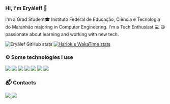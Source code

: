 ### Hi, i'm Eryálef! 👋
I'm a Grad Student🎓 Instituto Federal de Educação, Ciência e Tecnologia do Maranhão majoring in Computer Engineering. I'm a Tech Enthusiast 💻 😃 passionate about learning and working with new tech.

![Eryálef GitHub stats](https://github-readme-stats.vercel.app/api?username=eryalefvs&show_icons=true&theme=dracula)
[![Harlok's WakaTime stats](https://github-readme-stats.vercel.app/api/wakatime?username=eryalefvs)](https://github.com/anuraghazra/github-readme-stats)


### ⚙️ Some technologies I use
<div>
<img src="https://img.shields.io/badge/JavaScript-323330?style=for-the-badge&logo=javascript&logoColor=F7DF1E">
<img src="https://img.shields.io/badge/TypeScript-007ACC?style=for-the-badge&logo=typescript&logoColor=white">
<img src="https://img.shields.io/badge/Node.js-43853D?style=for-the-badge&logo=node.js&logoColor=white">
<img src="https://img.shields.io/badge/MongoDB-4EA94B?style=for-the-badge&logo=mongodb&logoColor=white">
<img src="https://img.shields.io/badge/PostgreSQL-316192?style=for-the-badge&logo=postgresql&logoColor=white">
<img src="https://img.shields.io/badge/redis-%23DD0031.svg?&style=for-the-badge&logo=redis&logoColor=white">
 <img src="https://img.shields.io/badge/docker-%230db7ed.svg?style=for-the-badge&logo=docker&logoColor=white">
</div>

### 📬 Contacts
<a href="mailto:eryalef@gmail.com" target="_blank"><img src="https://img.shields.io/badge/Gmail-D14836?style=for-the-badge&logo=gmail&logoColor=white">
<a href="https://www.linkedin.com/in/eryálef-vieira-da-silva-35b8ba237" target="_blank"><img src="https://img.shields.io/badge/LinkedIn-0077B5?style=for-the-badge&logo=linkedin&logoColor=white">
